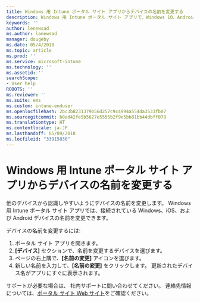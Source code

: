 ```yaml
---
title: Windows 用 Intune ポータル サイト アプリからデバイスの名前を変更する
description: Windows 用 Intune ポータル サイト アプリで、Windows 10、Android、iOS、または Microsoft HoloLens のデバイスを編集して名前を変更します
keywords: ''
author: lenewsad
ms.author: lanewsad
manager: dougeby
ms.date: 05/4/2018
ms.topic: article
ms.prod: ''
ms.service: microsoft-intune
ms.technology: ''
ms.assetid: ''
searchScope:
- User help
ROBOTS: ''
ms.reviewer: ''
ms.suite: ems
ms.custom: intune-enduser
ms.openlocfilehash: 2bc3b8231379b56d257c9c4994a554da3533fb07
ms.sourcegitcommit: b0ad42fe5b5627e5555b2f9e5bb81bb44dbff078
ms.translationtype: HT
ms.contentlocale: ja-JP
ms.lasthandoff: 05/09/2018
ms.locfileid: "33915830"
---
```

# <a name="rename-device-from-the-company-portal-app-for-windows"></a>Windows 用 Intune ポータル サイト アプリからデバイスの名前を変更する
他のデバイスから認識しやすいようにデバイスの名前を変更します。 Windows 用 Intune ポータル サイト アプリでは、接続されている Windows、iOS、および Android デバイスの名前を変更できます。 

デバイスの名前を変更するには:
1. ポータル サイト アプリを開きます。
2. **[デバイス]** セクションで、名前を変更するデバイスを選びます。
3. ページの右上隅で、**[名前の変更]** アイコンを選びます。 
4. 新しい名前を入力して、**[名前の変更]** をクリックします。 更新されたデバイス名がアプリにすぐに表示されます。 

サポートが必要な場合は、 社内サポートに問い合わせてください。 連絡先情報については、[ポータル サイト Web サイト](https://portal.manage.microsoft.com#HelpDeskDialog)をご確認ください。
